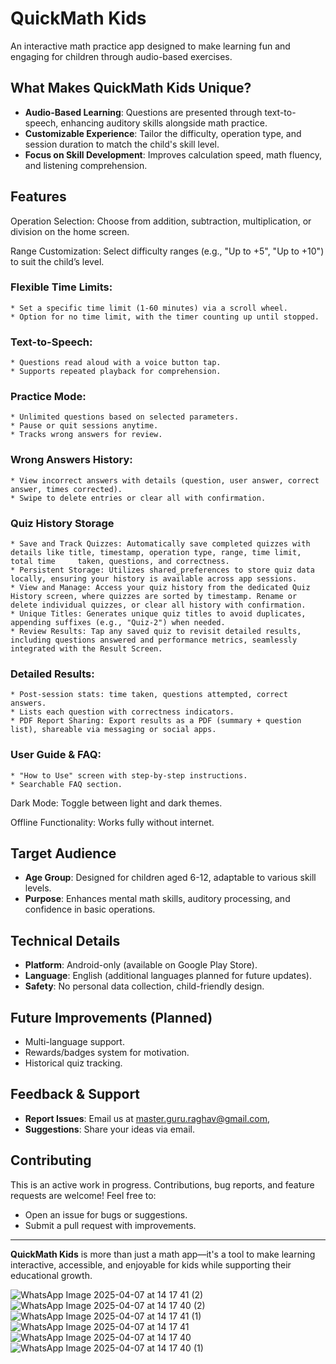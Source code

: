 # QuickMath Kids

An interactive math practice app designed to make learning fun and engaging for children through audio-based exercises.

## What Makes QuickMath Kids Unique?

- **Audio-Based Learning**: Questions are presented through text-to-speech, enhancing auditory skills alongside math practice.
- **Customizable Experience**: Tailor the difficulty, operation type, and session duration to match the child's skill level.
- **Focus on Skill Development**: Improves calculation speed, math fluency, and listening comprehension.

## Features
  Operation Selection: Choose from addition, subtraction, multiplication, or division on the home screen.
  
  Range Customization: Select difficulty ranges (e.g., "Up to +5", "Up to +10") to suit the child’s level.
  
  ### Flexible Time Limits:
    * Set a specific time limit (1-60 minutes) via a scroll wheel.
    * Option for no time limit, with the timer counting up until stopped.
    
  ### Text-to-Speech:
    * Questions read aloud with a voice button tap.
    * Supports repeated playback for comprehension.
    
  ### Practice Mode:
    * Unlimited questions based on selected parameters.
    * Pause or quit sessions anytime.
    * Tracks wrong answers for review.
    
  ### Wrong Answers History:
    * View incorrect answers with details (question, user answer, correct answer, times corrected).
    * Swipe to delete entries or clear all with confirmation.

  ### Quiz History Storage
    * Save and Track Quizzes: Automatically save completed quizzes with details like title, timestamp, operation type, range, time limit, total time     taken, questions, and correctness.
    * Persistent Storage: Utilizes shared_preferences to store quiz data locally, ensuring your history is available across app sessions.
    * View and Manage: Access your quiz history from the dedicated Quiz History screen, where quizzes are sorted by timestamp. Rename or delete individual quizzes, or clear all history with confirmation.
    * Unique Titles: Generates unique quiz titles to avoid duplicates, appending suffixes (e.g., "Quiz-2") when needed.
    * Review Results: Tap any saved quiz to revisit detailed results, including questions answered and performance metrics, seamlessly integrated with the Result Screen.
    
  ### Detailed Results:
    * Post-session stats: time taken, questions attempted, correct answers.
    * Lists each question with correctness indicators.
    * PDF Report Sharing: Export results as a PDF (summary + question list), shareable via messaging or social apps.

  ### User Guide & FAQ:
    * "How to Use" screen with step-by-step instructions.
    * Searchable FAQ section.
    
  Dark Mode: Toggle between light and dark themes.
  
  Offline Functionality: Works fully without internet.

## Target Audience

- **Age Group**: Designed for children aged 6-12, adaptable to various skill levels.
- **Purpose**: Enhances mental math skills, auditory processing, and confidence in basic operations.

## Technical Details

- **Platform**: Android-only (available on Google Play Store).
- **Language**: English (additional languages planned for future updates).
- **Safety**: No personal data collection, child-friendly design.

## Future Improvements (Planned)

- Multi-language support.
- Rewards/badges system for motivation.
- Historical quiz tracking.

## Feedback & Support

- **Report Issues**: Email us at master.guru.raghav@gmail.com,
- **Suggestions**: Share your ideas via email.

## Contributing

This is an active work in progress. Contributions, bug reports, and feature requests are welcome! Feel free to:
- Open an issue for bugs or suggestions.
- Submit a pull request with improvements.

---

**QuickMath Kids** is more than just a math app—it's a tool to make learning interactive, accessible, and enjoyable for kids while supporting their educational growth.

![WhatsApp Image 2025-04-07 at 14 17 41 (2)](https://github.com/user-attachments/assets/f7c17a13-6ba2-4466-88a7-ce80c0cd4763)
![WhatsApp Image 2025-04-07 at 14 17 40 (2)](https://github.com/user-attachments/assets/5964ac34-1b9e-4eb5-a2c3-aeca8a15bf22)
![WhatsApp Image 2025-04-07 at 14 17 41 (1)](https://github.com/user-attachments/assets/e50027b2-77b5-4ba4-adc1-bcf1b51209fd)
![WhatsApp Image 2025-04-07 at 14 17 41](https://github.com/user-attachments/assets/423d0db4-3b93-4563-a6bc-3eac3175bf2a)
![WhatsApp Image 2025-04-07 at 14 17 40](https://github.com/user-attachments/assets/420e29ff-c62a-4758-81f8-2e77844a8eb5)
![WhatsApp Image 2025-04-07 at 14 17 40 (1)](https://github.com/user-attachments/assets/8a39db2a-16fd-4c55-b8ed-41cff41e9335)



